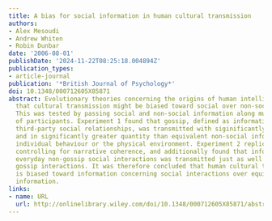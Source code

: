 ```yaml
---
title: A bias for social information in human cultural transmission
authors:
- Alex Mesoudi
- Andrew Whiten
- Robin Dunbar
date: '2006-08-01'
publishDate: '2024-11-22T08:25:18.004894Z'
publication_types:
- article-journal
publication: '*British Journal of Psychology*'
doi: 10.1348/000712605X85871
abstract: Evolutionary theories concerning the origins of human intelligence suggest
  that cultural transmission might be biased toward social over non-social information.
  This was tested by passing social and non-social information along multiple chains
  of participants. Experiment 1 found that gossip, defined as information about intense
  third-party social relationships, was transmitted with siginificantly greater accuracy
  and in significantly greater quantity than equivalent non-social information concerning
  individual behaviour or the physical environment. Experiment 2 replicated this finding
  controlling for narrative coherence, and additionally found that information concerning
  everyday non-gossip social interactions was transmitted just as well as the intense
  gossip interactions. It was therefore concluded that human cultural transmission
  is biased toward information concerning social interactions over equivalent non-social
  information.
links:
- name: URL
  url: http://onlinelibrary.wiley.com/doi/10.1348/000712605X85871/abstract
---
```

